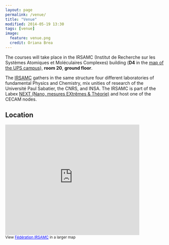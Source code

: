```yaml
---
layout: page
permalink: /venue/
title: "Venue"
modified: 2014-05-19 13:30
tags: [venue]
image:
  feature: venue.png
  credit: Oriana Brea
---
```


The courses will take place in the IRSAMC (Institut de Recherche sur les Systèmes Atomiques et Moléculaires
Complexes) building  (**D4** in the [map of the UPS campus](http://www.univ-tlse3.fr/servlet/com.univ.collaboratif.utils.LectureFichiergw?CODE_FICHIER=1244539309739&ID_FICHE=74499)), **room 20**, **ground floor**.

The [IRSAMC](http://www.irsamc.ups-tlse.fr/?lang=fr) gathers in the same
structure four different laboratories of fundamental Physics and Chemistry, mix
unities of research of the Université Paul Sabatier, the CNRS, and INSA. The
IRSAMC is part of the Labex [NEXT  (Nano, mesures EXtrêmes
& Théorie)](http://www.next-toulouse.fr/) and host one of the CECAM nodes.

## Location

<iframe width="425" height="350" frameborder="0" scrolling="no" marginheight="0" marginwidth="0" src="https://www.google.com/maps/ms?msa=0&amp;msid=210868628437757651036.0004fc4c67db81ebe0442&amp;hl=en&amp;ie=UTF8&amp;t=m&amp;ll=43.560296,1.467844&amp;spn=0,0&amp;output=embed"></iframe><br /><small>View <a href="https://www.google.com/maps/ms?msa=0&amp;msid=210868628437757651036.0004fc4c67db81ebe0442&amp;hl=en&amp;ie=UTF8&amp;t=m&amp;ll=43.560296,1.467844&amp;spn=0,0&amp;source=embed" style="color:#0000FF;text-align:left">Fédération IRSAMC</a> in a larger map</small>

